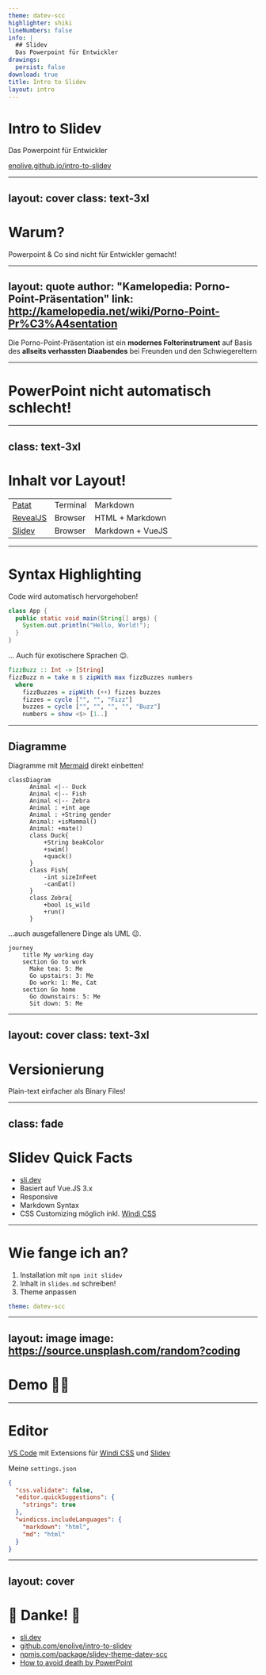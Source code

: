 ```yaml
---
theme: datev-scc
highlighter: shiki
lineNumbers: false
info: |
  ## Slidev
  Das Powerpoint für Entwickler
drawings:
  persist: false
download: true
title: Intro to Slidev
layout: intro
---
```


# Intro to Slidev

Das Powerpoint für Entwickler

<carbon-link /> [enolive.github.io/intro-to-slidev](https://enolive.github.io/intro-to-slidev)

<MyVCard />

---
layout: cover
class: text-3xl
---

# Warum?

<carbon-arrow-right /> Powerpoint & Co sind nicht für Entwickler gemacht!

<style>
  h1 {
    @apply !text-2xl;
  }
</style>

---
layout: quote
author: "Kamelopedia: Porno-Point-Präsentation"
link: http://kamelopedia.net/wiki/Porno-Point-Pr%C3%A4sentation
---

Die Porno-Point-Präsentation ist ein **modernes Folterinstrument** auf Basis des **allseits verhassten Diaabendes** bei Freunden und den Schwiegereltern

<style>
p {
  @apply font-light;
}
</style>

---

# PowerPoint nicht automatisch schlecht!

<Youtube id="Iwpi1Lm6dFo" width="600" height="400" />

---
class: text-3xl
---

# Inhalt vor Layout!

|                                             |                 |                  |
|---------------------------------------------|-----------------|------------------|
| [Patat](https://github.com/jaspervdj/patat) | Terminal        | Markdown         |
| [RevealJS](https://revealjs.com/)           | Browser         | HTML + Markdown  |
| [Slidev](https://sli.dev)                   | Browser         | Markdown + VueJS |

---

# Syntax Highlighting

<div v-click-hide>

Code wird automatisch hervorgehoben!

```java
class App {
  public static void main(String[] args) {
    System.out.println("Hello, World!");
  }
}
```

</div>

<div v-after>
  
... Auch für exotischere Sprachen 😉.
  

```haskell
fizzBuzz :: Int -> [String]
fizzBuzz n = take n $ zipWith max fizzBuzzes numbers
  where
    fizzBuzzes = zipWith (++) fizzes buzzes
    fizzes = cycle ["", "", "Fizz"]
    buzzes = cycle ["", "", "", "", "Buzz"]
    numbers = show <$> [1..]
```

</div>


---

## Diagramme

<div class="grid grid-cols-2 gap-4">

<div v-click-hide>
  
Diagramme mit [Mermaid](https://mermaid-js.github.io) direkt einbetten!
  
  
```mermaid {scale: 0.5}
classDiagram
      Animal <|-- Duck
      Animal <|-- Fish
      Animal <|-- Zebra
      Animal : +int age
      Animal : +String gender
      Animal: +isMammal()
      Animal: +mate()
      class Duck{
          +String beakColor
          +swim()
          +quack()
      }
      class Fish{
          -int sizeInFeet
          -canEat()
      }
      class Zebra{
          +bool is_wild
          +run()
      }
```
</div>

<div v-after>
  
...auch ausgefallenere Dinge als UML 😉.

```mermaid
journey
    title My working day
    section Go to work
      Make tea: 5: Me
      Go upstairs: 3: Me
      Do work: 1: Me, Cat
    section Go home
      Go downstairs: 5: Me
      Sit down: 5: Me
```

</div>

</div>


---
layout: cover
class: text-3xl
---

# Versionierung

<carbon-arrow-right /> Plain-text einfacher als Binary Files!

<style>
  h1 {
    @apply !text-2xl;
  }
</style>

---
class: fade
---

# Slidev Quick Facts

<v-clicks>

- [sli.dev](https://sli.dev)
- Basiert auf Vue.JS 3.x
- Responsive
- Markdown Syntax
- CSS Customizing möglich inkl. [Windi CSS](https://windicss.org/)

</v-clicks>

---

# Wie fange ich an?

<div class="fade">

<v-clicks>

1. Installation mit `npm init slidev`
2. Inhalt in `slides.md` schreiben!
3. Theme anpassen

</v-clicks>

</div>

<v-click>

```yaml
theme: datev-scc
```

</v-click>

---
layout: image
image: https://source.unsplash.com/random?coding
---

# Demo 👩‍💻

<style>
  h1 {
    @apply text-shadow-xl;
  }
</style>

---

# Editor

[VS Code](https://code.visualstudio.com/) mit Extensions für [Windi CSS](https://marketplace.visualstudio.com/items?itemName=voorjaar.windicss-intellisense) und [Slidev](https://marketplace.visualstudio.com/items?itemName=antfu.slidev)

<div v-click>

Meine `settings.json`

```json
{
  "css.validate": false,
  "editor.quickSuggestions": {
    "strings": true
  },
  "windicss.includeLanguages": {
    "markdown": "html",
    "md": "html"
  }
}
```

</div>

<!--
Zur Not geht aber auch der Web Browser!
-->

---
layout: cover
---

# 🙇 Danke! 🙇

- <carbon-link /> [sli.dev](https://sli.dev)
- <carbon-logo-github /> [github.com/enolive/intro-to-slidev](https://github.com/enolive/intro-to-slidev)
- <mdi-npm /> [npmjs.com/package/slidev-theme-datev-scc](https://www.npmjs.com/package/slidev-theme-datev-scc)
- <fa-youtube/> [How to avoid death by PowerPoint](https://www.youtube.com/watch?v=Iwpi1Lm6dFo)

<MyVCard />
